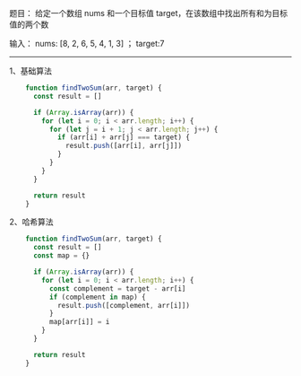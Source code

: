 题目： 给定一个数组 nums 和一个目标值 target，在该数组中找出所有和为目标值的两个数

输入： nums: [8, 2, 6, 5, 4, 1, 3] ； target:7

---

1、基础算法
```js
    function findTwoSum(arr, target) {
      const result = []

      if (Array.isArray(arr)) {
        for (let i = 0; i < arr.length; i++) {
          for (let j = i + 1; j < arr.length; j++) {
            if (arr[i] + arr[j] === target) {
              result.push([arr[i], arr[j]])
            }
          }
        }
      }

      return result
    }
```

2、哈希算法
```js
    function findTwoSum(arr, target) {
      const result = []
      const map = {}

      if (Array.isArray(arr)) {
        for (let i = 0; i < arr.length; i++) {
          const complement = target - arr[i]
          if (complement in map) {
            result.push([complement, arr[i]])
          }
          map[arr[i]] = i
        }
      }

      return result
    }
```
